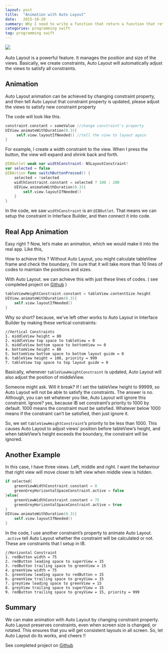 ```yaml
---
layout: post
title:  "Animation with Auto Layout"
date:   2015-10-20
summary: Why I need to write a function that return a function that return a function?
categories: programming swift
tag: programming swift
---
```


<div class="center"><img src="{{ site.baseurl }}/images/auto_layout_logo.png"/></div>
<br/>
Auto Layout is a powerful feature. It manages the position and size of the views. Basically, we create constraints, Auto Layout will automatically adjust the views to satisfy all constraints.

## Animation
Auto Layout animation can be achieved by changing constraint property, and then tell Auto Layout that constraint property is updated, please adjust the views to satisfy new constraint property

The code will look like this.

```swift
constraint.constant = someValue //change constraint's property
UIView.animateWithDuration(0.3){
     self.view.layoutIfNeeded() //tell the view to layout again
}
```

For example, I create a width constraint to the view. When I press the button, the view will expand and shrink back and forth.

```swift
@IBOutlet weak var widthConstraint: NSLayoutConstraint!
var selected = false
@IBAction func switchButtonPressed() {
    selected = !selected
    widthConstraint.constant = selected ? 100 : 200
    UIView.animateWithDuration(0.3){
        self.view.layoutIfNeeded()
    }
}
```

In the code, we saw `widthConstraint` is an `@IBOutlet`. That means we can setup the constraint in Interface Builder, and then connect it into code.

## Real App Animation
Easy right ? Now, let’s make an animation, which we would make it into the real app. Like this,

How to achieve this ? Without Auto Layout, you might calculate tableView frame and check the boundary, I’m sure that it will take more than 10 lines of codes to maintain the positions and sizes.

With Auto Layout. we can achieve this with just these lines of codes. ( see completed project on [Github](https://github.com/nRewik/AutoLayoutAnimation) )

```swift
tableViewHeightConstraint.constant = tableView.contentSize.height
UIView.animateWithDuration(0.3){
    self.view.layoutIfNeeded()
}
```

Why so short? because, we’ve left other works to Auto Layout in Interface Builder by making these vertical constraints:

```
//Vertical Constraints
1. middleView height = 80
2. middleView top space to tableView = 0
3. middleView bottom space to bottomView >= 0
4. bottomView height = 80
5. bottomView bottom space to bottom layout guide = 0
6. tableView height = 100, priority = 999
7. tableView top space to top layout guide = 0
```

Basically, whenever `tableViewHeightConstraint` is updated, Auto Layout will also adjust the position of middleView.

Someone might ask. Will it break? If I set the tableView height to 99999, so Auto Layout will not be able to satisfy the constraints. The answer is no. Although, you can set whatever you like, Auto Layout will ignore this constraint.
Ignore? yes, because IB set constraint’s priority to 1000 by default. 1000 means the constraint must be satisfied. Whatever below 1000 means if the constraint can’t be satisfied, then just ignore it.

So, we set `tableViewHeightConstraint`’s priority to be less than 1000. This causes Auto Layout to adjust views’ position before tableView’s height, and when tableView’s height exceeds the boundary, the constraint will be ignored.

## Another Example

In this case, I have three views. Left, middle and right. I want the behaviour that right view will move closer to left view when middle view is hidden.

```swift
if selected{
    greenViewWidthConstraint.constant = 0
    greenGreyHorizontalSpaceConstraint.active = false
}else{
    greenViewWidthConstraint.constant = 75
    greenGreyHorizontalSpaceConstraint.active = true
}
UIView.animateWithDuration(0.3){
    self.view.layoutIfNeeded()
}
```

In the code, I use another constraint’s property to animate Auto Layout. `.active` tell Auto Layout whether the constraint will be calculated or not.
These are constraints that I setup in IB.

```
//Horizontal Constraint
1. redButton width = 75
2. redButton leading space to superView = 15
3. redButton trailing space to greenView = 15
4. greenView width = 75
5. greenView leading space to redButton = 15
6. greenView trailing space to greyView = 15
7. greyView leading space to greenView = 15
8. greyView trailing space to superView = 15
9. redButton trailing space to greyView = 15, priority = 999
```

## Summary
We can make animation with Auto Layout by changing constraint property. Auto Layout preserves constraints, even when screen size is changed, or rotated. This ensures that you will get consistent layouts in all screen. So, let Auto Layout do its works, and cheers !!

See completed project on [Github](https://github.com/nRewik/AutoLayoutAnimation)

